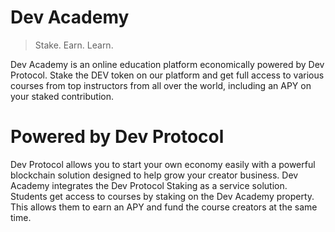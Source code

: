 # Dev Academy

> Stake. Earn. Learn.

Dev Academy is an online education platform economically powered by Dev Protocol. Stake the DEV token on our platform and get full access to various courses from top instructors from all over the world, including an APY on your staked contribution.

# Powered by Dev Protocol

Dev Protocol allows you to start your own economy easily with a powerful blockchain solution designed to help grow your creator business. Dev Academy integrates the Dev Protocol Staking as a service solution. Students get access to courses by staking on the Dev Academy property. This allows them to earn an APY and fund the course creators at the same time.